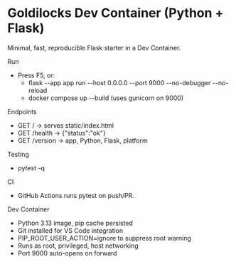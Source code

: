 # Goldilocks Dev Container (Python + Flask)

Minimal, fast, reproducible Flask starter in a Dev Container.

Run

- Press F5, or:
  - flask --app app run --host 0.0.0.0 --port 9000 --no-debugger --no-reload
  - docker compose up --build (uses gunicorn on 9000)

Endpoints

- GET / -> serves static/index.html
- GET /health -> {"status":"ok"}
- GET /version -> app, Python, Flask, platform

Testing

- pytest -q

CI

- GitHub Actions runs pytest on push/PR.

Dev Container

- Python 3.13 image, pip cache persisted
- Git installed for VS Code integration
- PIP_ROOT_USER_ACTION=ignore to suppress root warning
- Runs as root, privileged, host networking
- Port 9000 auto-opens on forward
